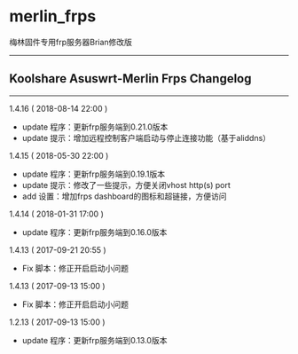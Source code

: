 # merlin_frps

梅林固件专用frp服务器Brian修改版

---

## Koolshare Asuswrt-Merlin Frps Changelog
---
1.4.16 ( 2018-08-14 22:00 )
 - update 程序：更新frp服务端到0.21.0版本
 - update 提示：增加远程控制客户端启动与停止连接功能（基于aliddns）

1.4.15 ( 2018-05-30 22:00 )
 - update 程序：更新frp服务端到0.19.1版本
 - update 提示：修改了一些提示，方便关闭vhost http(s) port
 - add 设置：增加frps dashboard的图标和超链接，方便访问

1.4.14 ( 2018-01-31 17:00 )
  - update    程序：更新frp服务端到0.16.0版本

1.4.13 ( 2017-09-21 20:55 )
  - Fix       脚本：修正开启启动小问题

1.4.13 ( 2017-09-13 15:00 )
  - Fix       脚本：修正开启启动小问题
  
1.2.13 ( 2017-09-13 15:00 )
  - update    程序：更新frp服务端到0.13.0版本
